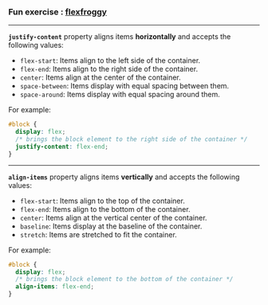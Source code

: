 ### Fun exercise : [flexfroggy](http://flexboxfroggy.com/)
---
**```justify-content```** property aligns items **horizontally** and accepts the following values:

- ```flex-start```: Items align to the left side of the container.
- ```flex-end```: Items align to the right side of the container.
- ```center```: Items align at the center of the container.
- ```space-between```: Items display with equal spacing between them.
- ```space-around```: Items display with equal spacing around them.

For example: 

```css
#block {
  display: flex;
  /* brings the block element to the right side of the container */
  justify-content: flex-end;
}
```
--- 
 **```align-items```** property aligns items **vertically** and accepts the following values:

- ```flex-start```: Items align to the top of the container.
- ```flex-end```: Items align to the bottom of the container.
- ```center```: Items align at the vertical center of the container.
- ```baseline```: Items display at the baseline of the container.
- ```stretch```: Items are stretched to fit the container.

For example: 

```css
#block {
  display: flex;
  /* brings the block element to the bottom of the container */
  align-items: flex-end;
}
```
